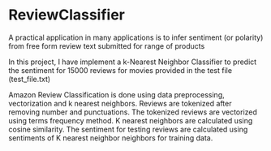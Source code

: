 # ReviewClassifier

A practical application in many applications is to infer sentiment (or polarity) from free form review text submitted for range of products

In this project, I have implement a k-Nearest Neighbor Classifier to predict the sentiment for 15000 reviews for movies provided in the test file (test_file.txt)

Amazon Review Classification is done using data preprocessing, vectorization
and k nearest neighbors. Reviews are tokenized after removing number and
punctuations. The tokenized reviews are vectorized using terms frequency method.
K nearest neighbors are calculated using cosine similarity. The sentiment for testing
reviews are calculated using sentiments of K nearest neighbor neighbors for training
data.

